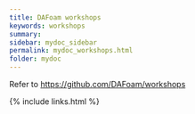 ```yaml
---
title: DAFoam workshops
keywords: workshops
summary: 
sidebar: mydoc_sidebar
permalink: mydoc_workshops.html
folder: mydoc
---
```


Refer to https://github.com/DAFoam/workshops

{% include links.html %}
